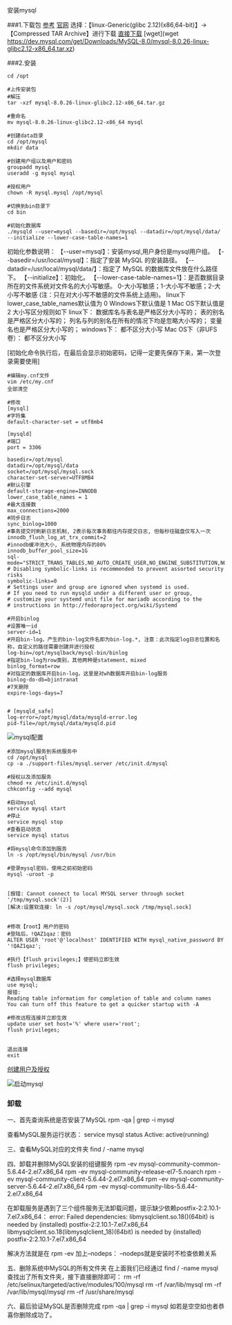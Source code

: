 安装mysql



###1.下载包
[参考](https://blog.csdn.net/shishishilove/article/details/119866660?spm=1001.2101.3001.6650.3&utm_medium=distribute.pc_relevant.none-task-blog-2%7Edefault%7ECTRLIST%7Edefault-3-119866660-blog-124338426.pc_relevant_aa&depth_1-utm_source=distribute.pc_relevant.none-task-blog-2%7Edefault%7ECTRLIST%7Edefault-3-119866660-blog-124338426.pc_relevant_aa&utm_relevant_index=6)
[官网](https://dev.mysql.com/downloads/mysql/)
选择：【linux-Generic(glibc 2.12)(x86,64-bit)】-> 【Compressed TAR Archive】进行下载
[直接下载](https://dev.mysql.com/get/Downloads/MySQL-8.0/mysql-8.0.26-linux-glibc2.12-x86_64.tar.xz)
[wget](wget https://dev.mysql.com/get/Downloads/MySQL-8.0/mysql-8.0.26-linux-glibc2.12-x86_64.tar.xz)


###2.安装
```shell script
cd /opt

#上传安装包
#解压
tar -xzf mysql-8.0.26-linux-glibc2.12-x86_64.tar.gz

#重命名
mv mysql-8.0.26-linux-glibc2.12-x86_64 mysql

#创建data目录
cd /opt/mysql
mkdir data

#创建用户组以及用户和密码
groupadd mysql
useradd -g mysql mysql

#授权用户
chown -R mysql.mysql /opt/mysql

#切换到bin目录下
cd bin

#初始化数据库
./mysqld --user=mysql --basedir=/opt/mysql --datadir=/opt/mysql/data/ --initialize --lower-case-table-names=1
```
初始化参数说明：
【--user=mysql】：安装mysql,用户身份是mysql用户组。
【--basedir=/usr/local/mysql】：指定了安装 MySQL 的安装路径。
【--datadir=/usr/local/mysql/data/】：指定了 MySQL 的数据库文件放在什么路径下。
【--initialize】：初始化。
【--lower-case-table-names=1】：是否数据目录所在的文件系统对文件名的大小写敏感。
    0-大小写敏感；1-大小写不敏感；2-大小写不敏感 (注：只在对大小写不敏感的文件系统上适用)。
    linux下lower_case_table_names默认值为 0
    Windows下默认值是 1
    Mac OS下默认值是 2
    大小写区分规则如下
      linux下：
            数据库名与表名是严格区分大小写的；
            表的别名是严格区分大小写的；
            列名与列的别名在所有的情况下均是忽略大小写的；
            变量名也是严格区分大小写的；
       windows下：
            都不区分大小写
       Mac OS下（非UFS卷）：
            都不区分大小写

[初始化命令执行后，在最后会显示初始密码，记得一定要先保存下来，第一次登录需要使用]

```shell script
#编辑my.cnf文件
vim /etc/my.cnf
全部清空

#修改
[mysql]
#字符集
default-character-set = utf8mb4

[mysqld]
#端口
port = 3306

basedir=/opt/mysql
datadir=/opt/mysql/data
socket=/opt/mysql/mysql.sock
character-set-server=UTF8MB4
#默认引擎
default-storage-engine=INNODB
lower_case_table_names = 1
#最大连接数
max_connections=2000
#同步日志
sync_binlog=1000
#事务提交时刷新日志机制, 2表示每次事务都往内存提交日志, 但每秒往磁盘仅写入一次
innodb_flush_log_at_trx_commit=2
#innodb缓冲池大小, 系统物理内存的80%
innodb_buffer_pool_size=1G
sql-mode="STRICT_TRANS_TABLES,NO_AUTO_CREATE_USER,NO_ENGINE_SUBSTITUTION,NO_ZERO_DATE,NO_ZERO_IN_DATE,ERROR_FOR_DIVISION_BY_ZERO"
# Disabling symbolic-links is recommended to prevent assorted security risks
symbolic-links=0
# Settings user and group are ignored when systemd is used.
# If you need to run mysqld under a different user or group,
# customize your systemd unit file for mariadb according to the
# instructions in http://fedoraproject.org/wiki/Systemd

#开启binlog
#设置唯一id
server-id=1
#开启bin-log，产生的bin-log文件名即为bin-log.*, 注意：此次指定log日志位置和名称，自定义的路径需要创建并进行授权
log-bin=/opt/mysqlback/mysql-bin/binlog
#指定bin-log为row类别，其他两种是statement、mixed
binlog_format=row
#对指定的数据库开启bin-log，这里是对wh数据库开启bin-log服务
binlog-do-db=bjintranat
#7天删除
expire-logs-days=7

 
# [mysqld_safe]
log-error=/opt/mysql/data/mysqld-error.log
pid-file=/opt/mysql/data/mysqld.pid
```
![mysql配置](../image/mysql配置.jpg)

```shell script
#添加mysql服务到系统服务中
cd /opt/mysql
cp -a ./support-files/mysql.server /etc/init.d/mysql

#授权以及添加服务
chmod +x /etc/init.d/mysql
chkconfig --add mysql

#启动mysql
service mysql start
#停止
service mysql stop
#查看启动状态
service mysql status

#将mysql命令添加到服务
ln -s /opt/mysql/bin/mysql /usr/bin

#登录mysql密码，使用之前初始密码
mysql -uroot -p


[报错: Cannot connect to local MYSQL server through socket '/tmp/mysql.sock'(2)]
[解决:设置软连接: ln -s /opt/mysql/mysql.sock /tmp/mysql.sock]


#修改【root】用户的密码
#登陆后，!QAZ1qaz：密码
ALTER USER 'root'@'localhost' IDENTIFIED WITH mysql_native_password BY '!QAZ1qaz';

#执行【flush privileges;】使密码立即生效
flush privileges;

#选择mysql数据库
use mysql;
报错:
Reading table information for completion of table and column names
You can turn off this feature to get a quicker startup with -A

#修改远程连接并立即生效
update user set host='%' where user='root';
flush privileges;


退出连接
exit
```
[创建用户及授权](../../Mysql/23.MySQL创建用户并设置权限.md)

![启动mysql](../image/启动mysql.jpg)



### 卸载
一、首先查询系统是否安装了MySQL
rpm -qa | grep -i mysql

查看MySQL服务运行状态：
service mysql status
Active: active(running)

三、查看MySQL对应的文件夹
find / -name mysql

四、卸载并删除MySQL安装的组键服务
rpm -ev mysql-community-common-5.6.44-2.el7.x86_64
rpm -ev mysql-community-release-el7-5.noarch
rpm -ev mysql-community-client-5.6.44-2.el7.x86_64
rpm -ev mysql-community-server-5.6.44-2.el7.x86_64
rpm -ev mysql-community-libs-5.6.44-2.el7.x86_64

在卸载服务是遇到了三个组件服务无法卸载问题，提示缺少依赖postfix-2:2.10.1-7.el7.x86_64：
error: Failed dependencies:
libmysqlclient.so.18()(64bit) is needed by (installed) postfix-2:2.10.1-7.el7.x86_64
libmysqlclient.so.18(libmysqlclient_18)(64bit) is needed by (installed) postfix-2:2.10.1-7.el7.x86_64

解决方法就是在 rpm -ev 加上–nodeps：
–nodeps就是安装时不检查依赖关系

五、删除系统中MySQL的所有文件夹
在上面我们已经通过 find / -name mysql 查找出了所有文件夹，接下直接删除即可：
rm -rf /etc/selinux/targeted/active/modules/100/mysql
rm -rf /var/lib/mysql
rm -rf /var/lib/mysql/mysql
rm -rf /usr/share/mysql

六、最后验证MySQL是否删除完成
rpm -qa | grep -i mysql
如若是空空如也者恭喜你删除成功了。
